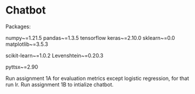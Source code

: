 # Chatbot

Packages:

numpy~=1.21.5
pandas~=1.3.5
tensorflow
keras~=2.10.0
sklearn~=0.0
matplotlib~=3.5.3

scikit-learn~=1.0.2
Levenshtein~=0.20.3

pyttsx~=2.90

Run assignment 1A for evaluation metrics except logistic regression, for that run lr.
Run assignment 1B to intialize chatbot.
